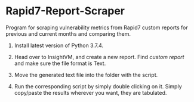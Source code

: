 # Rapid7-Report-Scraper
Program for scraping vulnerability metrics from Rapid7 custom reports for previous and current months and comparing them.

1.	Install latest version of Python 3.7.4.

2.	Head over to InsightVM, and create a new report. Find *custom report* and make sure the file format is Text.

3.	Move the generated text file into the folder with the script.

4.	Run the corresponding script by simply double clicking on it. Simply copy/paste the results wherever you want, they are tabulated.
